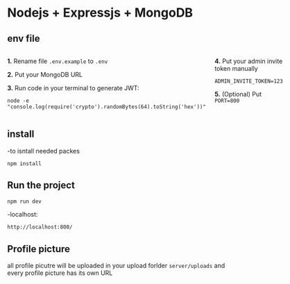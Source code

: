 # Nodejs + Expressjs + MongoDB

## env file

<div style="display:flex; gap:20px;">
  <div>
    <p><b>1.</b> Rename file <code>.env.example</code> to <code>.env</code></p>
    <p><b>2.</b> Put your MongoDB URL</p>
    <p><b>3.</b> Run code in your terminal to generate JWT:</p>
    <pre><code>node -e "console.log(require('crypto').randomBytes(64).toString('hex'))"</code></pre>
  </div>
  <div>
    <p><b>4.</b> Put your admin invite token manually</p>
    <pre><code>ADMIN_INVITE_TOKEN=123</code></pre>
    <p><b>5.</b> (Optional) Put <code>PORT=800</code></p>
  </div>
</div>

## install

-to isntall needed packes
```bash
npm install
```

## Run the project

```bash
npm run dev
```

-localhost:

```bash
http://localhost:800/
```

## Profile picture

all profile picutre will be uploaded in your upload forlder `server/uploads` and every profile picture has its own URL

